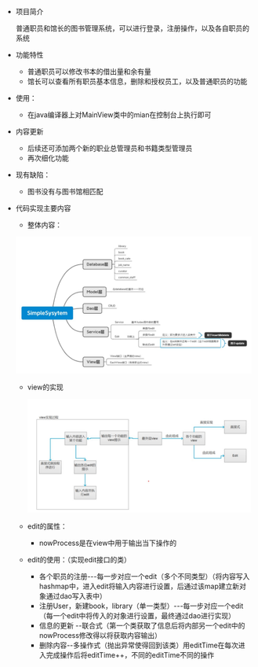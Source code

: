* 项目简介

  ​	普通职员和馆长的图书管理系统，可以进行登录，注册操作，以及各自职员的系统

* 功能特性

  * 普通职员可以修改书本的借出量和余有量
  * 馆长可以查看所有职员基本信息，删除和授权员工，以及普通职员的功能

* 使用：

  * 在java编译器上对MainView类中的mian在控制台上执行即可

* 内容更新

  * 后续还可添加两个新的职业总管理员和书籍类型管理员
  * 再次细化功能

* 现有缺陷：

  * 图书没有与图书馆相匹配

* 代码实现主要内容

  *  整体内容：

    ![{BA51707A-31C0-498E-887D-987487CCA179}.png]({BA51707A-31C0-498E-887D-987487CCA179}.png.jpg)

  * view的实现

    ![{125799C3-8711-4934-AB28-53AFD1B6AFB0}.png]({125799C3-8711-4934-AB28-53AFD1B6AFB0}.png.jpg)

  * edit的属性：

    * nowProcess是在view中用于输出当下操作的

  * edit的使用：（实现edit接口的类）

    * 各个职员的注册---每一步对应一个edit（多个不同类型）（将内容写入hashmap中，进入edit将输入内容进行设置，后通过该map建立新对象通过dao写入表中）
    * 注册User，新建book，library（单一类型）---每一步对应一个edit（每一个edit中将传入的对象进行设置，最终通过dao进行实现）
    * 信息的更新 --联合式（第一个类获取了信息后将内部另一个edit中的nowProcess修改得以将获取内容输出）
    * 删除内容--多操作式（抛出异常使得回到该类）用editTime在每次进入完成操作后将editTime++，不同的editTime不同的操作

    







